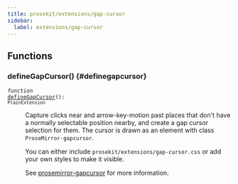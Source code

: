 ```yaml
---
title: prosekit/extensions/gap-cursor
sidebar:
  label: extensions/gap-cursor
---
```


## Functions

### defineGapCursor() {#definegapcursor}

<dl>

<dt>

<code data-typedoc-code><i>function</i> <i></i> <a id="definegapcursor" href="#definegapcursor">defineGapCursor</a>(): `PlainExtension`</code>

</dt>

<dd>

Capture clicks near and arrow-key-motion past places that don't have a
normally selectable position nearby, and create a gap cursor selection for
them. The cursor is drawn as an element with class `ProseMirror-gapcursor`.

You can either include `prosekit/extensions/gap-cursor.css` or add your own
styles to make it visible.

See
[prosemirror-gapcursor](https://github.com/ProseMirror/prosemirror-gapcursor)
for more information.

</dd>

</dl>
